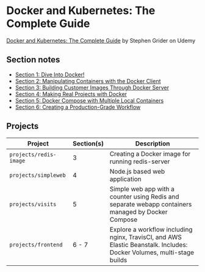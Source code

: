 # Docker and Kubernetes: The Complete Guide

[Docker and Kubernetes: The Complete Guide](https://www.udemy.com/course/docker-and-kubernetes-the-complete-guide/) by Stephen Grider on Udemy

## Section notes

* [Section 1: Dive Into Docker!](sections/section-01.md)
* [Section 2: Manipulating Containers with the Docker Client](sections/section-02.md)
* [Section 3: Building Customer Images Through Docker Server](sections/section-03.md)
* [Section 4: Making Real Projects with Docker](sections/section-04.md)
* [Section 5: Docker Compose with Multiple Local Containers](sections/section-05.md)
* [Section 6: Creating a Production-Grade Workflow](sections/section-06.md)

## Projects

| Project | Section(s) | Description |
| ------- | ---------- | ----------- |
| `projects/redis-image` | 3 | Creating a Docker image for running redis-server |
| `projects/simpleweb` | 4 | Node.js based web application |
| `projects/visits` | 5 | Simple web app with a counter using Redis and separate webapp containers managed by Docker Compose |
| `projects/frontend` | 6 - 7 | Explore a workflow including nginx, TravisCI, and AWS Elastic Beanstalk. Includes: Docker Volumes, multi-stage builds |
